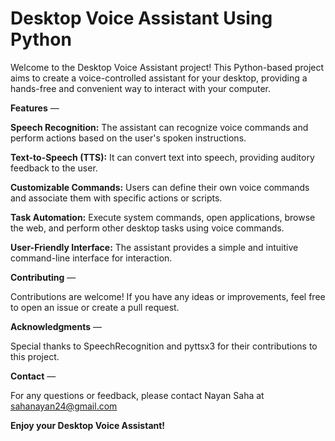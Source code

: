 # Desktop Voice Assistant Using Python

Welcome to the Desktop Voice Assistant project! This Python-based project aims to create a voice-controlled assistant for your desktop, providing a hands-free and convenient way to interact with your computer.

**Features** —

**Speech Recognition:** The assistant can recognize voice commands and perform actions based on the user's spoken instructions.

**Text-to-Speech (TTS):** It can convert text into speech, providing auditory feedback to the user.

**Customizable Commands:** Users can define their own voice commands and associate them with specific actions or scripts.

**Task Automation:** Execute system commands, open applications, browse the web, and perform other desktop tasks using voice commands.

**User-Friendly Interface:** The assistant provides a simple and intuitive command-line interface for interaction.

**Contributing** —

Contributions are welcome! If you have any ideas or improvements, feel free to open an issue or create a pull request.

**Acknowledgments** —

Special thanks to SpeechRecognition and pyttsx3 for their contributions to this project.

**Contact** —

For any questions or feedback, please contact Nayan Saha at sahanayan24@gmail.com

**Enjoy your Desktop Voice Assistant!**
